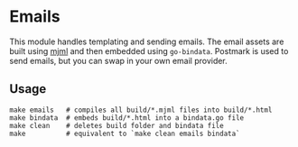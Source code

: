 # Emails

This module handles templating and sending emails. The email assets are built using [mjml](https://mjml.io) and then embedded using `go-bindata`. Postmark is used to send emails, but you can swap in your own email provider.

## Usage

```
make emails   # compiles all build/*.mjml files into build/*.html
make bindata  # embeds build/*.html into a bindata.go file
make clean    # deletes build folder and bindata file
make          # equivalent to `make clean emails bindata`
```

